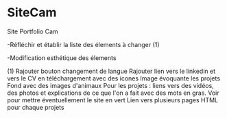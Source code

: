 # SiteCam
Site Portfolio Cam

-Réfléchir et établir la liste des élements à changer (1)

-Modification esthétique des élements


(1) Rajouter bouton changement de langue
    Rajouter lien vers le linkedin et vers le CV en téléchargement avec des icones 
    Image évoquante les projets
    Fond avec des images d'animaux 
    Pour les projets : liens vers des vidéos, des photos et explications de ce que l'on a fait avec des mots en gras. 
    Voir pour mettre éventuellement le site en vert 
    Lien vers plusieurs pages HTML pour chaque projets
    
